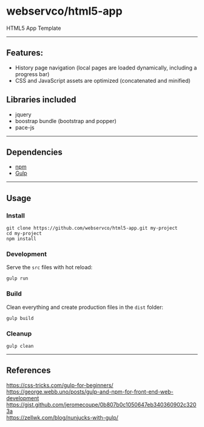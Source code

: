 # webservco/html5-app

HTML5 App Template

---

## Features:
- History page navigation (local pages are loaded dynamically, including a progress bar)
- CSS and JavaScript assets are optimized (concatenated and minified)

## Libraries included
- jquery
- boostrap bundle (bootstrap and popper)
- pace-js

---

## Dependencies
- [npm](https://www.npmjs.com/)
- [Gulp](https://gulpjs.com/)

---

## Usage

### Install
```
git clone https://github.com/webservco/html5-app.git my-project
cd my-project
npm install
```

### Development
Serve the `src` files with hot reload:
```
gulp run
```

### Build
Clean everything and create production files in the `dist` folder:
```
gulp build
```

### Cleanup
```
gulp clean
```

---

## References
https://css-tricks.com/gulp-for-beginners/  
https://george.webb.uno/posts/gulp-and-npm-for-front-end-web-development  
https://gist.github.com/jeromecoupe/0b807b0c1050647eb340360902c3203a  
https://zellwk.com/blog/nunjucks-with-gulp/  

